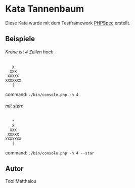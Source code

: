 Kata Tannenbaum
===============

Diese Kata wurde mit dem Testframework [PHPSpec](http://www.phpspec.net/) erstellt.

Beispiele
---------

###### Krone ist 4 Zeilen hoch

       X   
      XXX  
     XXXXX 
    XXXXXXX
       |   
       
command: `./bin/console.php -h 4`
    
###### mit stern

       *   
       X   
      XXX  
     XXXXX 
    XXXXXXX
       |   

      
command: `./bin/console.php -h 4 --star`

Autor
-----
Tobi Matthaiou
